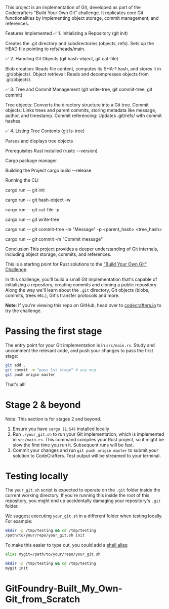 This project is an implementation of Git, developed as part of the Codecrafters "Build Your Own Git" challenge. It replicates core Git functionalities by implementing object storage, commit management, and references.

Features Implemented
✅ 1. Initializing a Repository (git init)

Creates the .git directory and subdirectories (objects, refs).
Sets up the HEAD file pointing to refs/heads/main.

✅ 2. Handling Git Objects (git hash-object, git cat-file)

Blob creation: Reads file content, computes its SHA-1 hash, and stores it in .git/objects/.
Object retrieval: Reads and decompresses objects from .git/objects/.

✅ 3. Tree and Commit Management (git write-tree, git commit-tree, git commit)

Tree objects: Converts the directory structure into a Git tree.
Commit objects: Links trees and parent commits, storing metadata like message, author, and timestamp.
Commit referencing: Updates .git/refs/ with commit hashes.

✅ 4. Listing Tree Contents (git ls-tree)

Parses and displays tree objects


Prerequisites
Rust installed (rustc --version)

Cargo package manager

Building the Project
cargo build --release

Running the CLI

cargo run -- git init

cargo run -- git hash-object -w <file>

cargo run -- git cat-file -p <hash>

cargo run -- git write-tree

cargo run -- git commit-tree -m "Message" -p <parent_hash> <tree_hash>

cargo run -- git commit -m "Commit message"


Conclusion
This project provides a deeper understanding of Git internals, including object storage, commits, and references. 






This is a starting point for Rust solutions to the
["Build Your Own Git" Challenge](https://codecrafters.io/challenges/git).

In this challenge, you'll build a small Git implementation that's capable of
initializing a repository, creating commits and cloning a public repository.
Along the way we'll learn about the `.git` directory, Git objects (blobs,
commits, trees etc.), Git's transfer protocols and more.

**Note**: If you're viewing this repo on GitHub, head over to
[codecrafters.io](https://codecrafters.io) to try the challenge.

# Passing the first stage

The entry point for your Git implementation is in `src/main.rs`. Study and
uncomment the relevant code, and push your changes to pass the first stage:

```sh
git add .
git commit -m "pass 1st stage" # any msg
git push origin master
```

That's all!

# Stage 2 & beyond

Note: This section is for stages 2 and beyond.

1. Ensure you have `cargo (1.54)` installed locally
1. Run `./your_git.sh` to run your Git implementation, which is implemented in
   `src/main.rs`. This command compiles your Rust project, so it might be slow
   the first time you run it. Subsequent runs will be fast.
1. Commit your changes and run `git push origin master` to submit your solution
   to CodeCrafters. Test output will be streamed to your terminal.

# Testing locally

The `your_git.sh` script is expected to operate on the `.git` folder inside the
current working directory. If you're running this inside the root of this
repository, you might end up accidentally damaging your repository's `.git`
folder.

We suggest executing `your_git.sh` in a different folder when testing locally.
For example:

```sh
mkdir -p /tmp/testing && cd /tmp/testing
/path/to/your/repo/your_git.sh init
```

To make this easier to type out, you could add a
[shell alias](https://shapeshed.com/unix-alias/):

```sh
alias mygit=/path/to/your/repo/your_git.sh

mkdir -p /tmp/testing && cd /tmp/testing
mygit init
```
# GitFoundry-Built_My_Own-Git_from_Scratch
